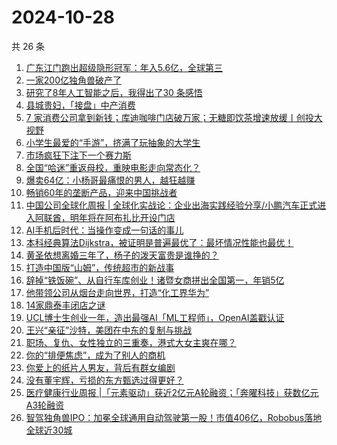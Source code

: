 # 2024-10-28

共 26 条

<!-- BEGIN 36KR -->
<!-- 最后更新时间 2024-10-28 07:00:54 +0800 -->
1. [广东江门跑出超级隐形冠军：年入5.6亿，全球第三](https://36kr.com/p/3009259843101955)
1. [一家200亿独角兽破产了](https://36kr.com/p/3010410607568392)
1. [研究了8年人工智能之后，我得出了30 条感悟](https://36kr.com/p/3005947105583360)
1. [县城贵妇，「接盘」中产消费](https://36kr.com/p/3010054934455813)
1. [7 家消费公司拿到新钱；库迪咖啡门店破万家；无糖即饮茶增速放缓丨创投大视野](https://36kr.com/p/3008949064132097)
1. [小学生最爱的“手游”，挤满了玩抽象的大学生](https://36kr.com/p/3008901585429761)
1. [市场疯狂下注下一个赛力斯](https://36kr.com/p/3010433258775812)
1. [全国“哈迷”重返母校，重映电影走向常态化？](https://36kr.com/p/3010261259904521)
1. [爆卖64亿：小杨哥最痛恨的男人，越狂越赚](https://36kr.com/p/3008878403823104)
1. [畅销60年的垄断产品，迎来中国挑战者](https://36kr.com/p/3009998470472964)
1. [中国公司全球化周报 | 全球化实战论：企业出海实践经验分享/小鹏汽车正式进入阿联酋，明年将在阿布扎比开设门店](https://36kr.com/p/3008834354488585)
1. [AI手机后时代：当操作变成一句话的事儿](https://36kr.com/p/3008801421813001)
1. [本科经典算法Dijkstra，被证明是普遍最优了：最坏情况性能也最优！](https://36kr.com/p/3010282055443718)
1. [黄圣依想离婚三年了，杨子的泼天富贵是谁挣的？](https://36kr.com/p/3010057710400388)
1. [打造中国版“山姆”，传统超市的新战事](https://36kr.com/p/3009485161506048)
1. [辞掉“铁饭碗”、从自行车库创业！诸暨女商拼出全国第一，年销5亿](https://36kr.com/p/3009351646209539)
1. [他带领公司从烟台走向世界，打造“化工界华为”](https://36kr.com/p/3008854678267140)
1. [14家鼎泰丰闭店之谜](https://36kr.com/p/3008790742984195)
1. [UCL博士生创业一年，造出最强AI「ML工程师」，OpenAI盖戳认证](https://36kr.com/p/3008834373887490)
1. [王兴“亲征”沙特，美团在中东的复制与挑战](https://36kr.com/p/3009118862468613)
1. [职场、复仇、女性独立的三重奏，港式大女主爽在哪？](https://36kr.com/p/3009190773597701)
1. [你的“排便焦虑”，成为了别人的商机](https://36kr.com/p/3009222488040706)
1. [你爱上的纸片人男友，背后有群女编剧](https://36kr.com/p/3008646495413761)
1. [没有董宇辉，亏损的东方甄选过得更好？](https://36kr.com/p/3008835321538057)
1. [医疗健康行业周报 |「元素驱动」获近2亿元A轮融资；「奔曜科技」获数亿元A3轮融资](https://36kr.com/p/3010779969529092)
1. [智驾独角兽IPO：加冕全球通用自动驾驶第一股！市值406亿，Robobus落地全球近30城](https://36kr.com/p/3009108740187396)
<!-- END 36KR -->